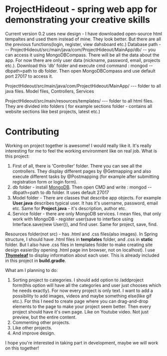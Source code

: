 # ProjectHideout - spring web app for demonstrating your creative skills
Current version 0.2 uses new design - I have downloaded open-source html tempaltes and used them instead of mine. They look better. But there are all the previous functions(login, register, view dahsboard etc.) 
Database path ---   ProjectHideout/src/main/java/com/ProjectHideout/MainApp/db/   -- you can access it using MongoDBCompass. There will be all the data about the app. For now there are only user data (nickname, password, email, projects etc.). Download this 'db' folder and execute cmd command : mongod --dbpath=path to db folder. Then open MongoDBCompass and use default port 27017 to access it.

ProjectHideout/src/main/java/com/ProjectHideout/MainApp/  --- folder to all java files. Model files, Controllers, Services

ProjectHideout/src/main/resources/templates/   --- folder to all html files. They are divided into folders ( for example sections folder - contains all website sections like best projects, latest etc.)

# Contributing
Working on project together is awesome! I would really like it. It's really interesting for me to feel the working environment like on real job.
What is this project:
1. First of all, there is 'Controller' folder. There you can see all the controllers. They display different pages by @Getmapping and also execute different tasks by @Postmapping (for example after submitting registration form or login form).
2. db folder - install [MongoDB](https://www.mongodb.com/download-center?jmp=nav#community). Then open CMD and write : mongod --dbpath=path to db folder. It uses default 27017
3. Model folder - There are classes that describe app objects. For example **User.java** describes typical user. It has it's username, password, email etc. Same for **Project.java** - it's description, author etc.
4. Service folder - there are only MongoDB services. I mean files, that only work with MongoDB - register user(save to interface using Interface.save(new User()), and find user. Same for project, save, find.

Resources folder(not src) - has .html and .css files(also images). In Spring structure, I should have .html files in **templates** folder, and .css in **static** folder. But I also have .css files in templates folder to make creating site design easier(by opening .html page inn browser, not on localhost). I use [**Thymeleaf**](http://www.thymeleaf.org/) to display information about each user. This is already included in this project in **build.gradle**.

What am I planning to do: 
1. Sorting project to categories. I should add option to /addproject form(this option will have all the categories and user just chooses which he needs exactly). For now every project is only text. I want to add a possibility to add images, videos and maybe something else(like gif etc.). For this I need to create page where you can drag-and-drop elements to the page to make your project seem better. Then every project should have it's own page. Like on Youtube video. Not just preview, but the entire content.
2. Commenting other projects.
3. Like other projects.
4. And improve design.

I hope you're interested in taking part in development, maybe we will work on this together!
